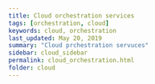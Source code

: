 ```yaml
---
title: Cloud orchestration services
tags: [orchestration, cloud]
keywords: cloud, orchestration
last_updated: May 20, 2019
summary: "Cloud prchestration servuces"
sidebar: cloud_sidebar
permalink: cloud_orchestration.html
folder: cloud
---
```

